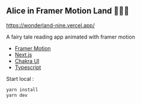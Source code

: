 ## Alice in Framer Motion Land :rabbit::sandal::princess:

https://wonderland-nine.vercel.app/

A fairy tale reading app animated with framer motion

- [Framer Motion](https://www.framer.com/motion/)
- [Next.js](https://nextjs.org/)
- [Chakra UI](https://nextjs.org/)
- [Typescript](https://www.typescriptlang.org/)

Start local :

```bash
yarn install
yarn dev
```
